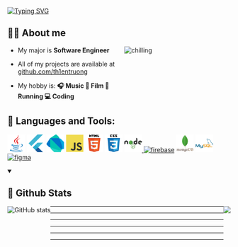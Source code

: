 

<p align="left">
  <a href="https://git.io/typing-svg"><img src="https://readme-typing-svg.demolab.com?font=Fira+Code&size=19&pause=1000&color=2986cc&background=FF200100&multiline=true&width=470&lines=Feeling+with+music+-+Chilling+with+coding" alt="Typing SVG" /></a>
</p>

## 🙋‍♂️ About me

<img align="right" alt="chilling" width="200" height="100" 
     src="https://media.giphy.com/media/v1.Y2lkPTc5MGI3NjExempwems1cHpseDYzNTh6YWhxZWY2aWNjYmtobGsyaGdxYW1zanRhYSZlcD12MV9pbnRlcm5hbF9naWZfYnlfaWQmY3Q9cw/XFEI8Dkme58Zpx7W7o/giphy.gif" 
     style="padding-right: 40px;">



- My major is **Software Engineer**

- All of my projects are available at [github.com/th1entruong](https://github.com/th1entruong?tab=repositories)

- My hobby is: **🎧 Music 🎥 Film 🏃 Running 💻 Coding**         

  

## 🚀 Languages and Tools:

<p align="left">
<a href="https://www.java.com" target="_blank" rel="noreferrer"><img src="https://raw.githubusercontent.com/devicons/devicon/master/icons/java/java-original.svg" alt="java" width="40" height="40"/></a> 
<a href="https://flutter.dev/" target="_blank" rel="noreferrer"><img src="https://raw.githubusercontent.com/devicons/devicon/master/icons/flutter/flutter-original.svg" alt="flutter" width="40" height="40"/></a> 
<a href="https://dart.dev/" target="_blank" rel="noreferrer"><img src="https://raw.githubusercontent.com/devicons/devicon/master/icons/dart/dart-original.svg" alt="dart" width="40" height="40"/></a> 
<a href="https://developer.mozilla.org/en-US/docs/Web/JavaScript" target="_blank" rel="noreferrer"><img src="https://raw.githubusercontent.com/devicons/devicon/master/icons/javascript/javascript-original.svg" alt="javascript" width="40" height="40"/></a> 
<a href="https://developer.mozilla.org/en-US/docs/Web/HTML" target="_blank" rel="noreferrer"><img src="https://raw.githubusercontent.com/devicons/devicon/master/icons/html5/html5-original-wordmark.svg" alt="html5" width="40" height="40"/></a> 
<a href="https://developer.mozilla.org/en-US/docs/Web/CSS" target="_blank" rel="noreferrer"><img src="https://raw.githubusercontent.com/devicons/devicon/master/icons/css3/css3-original-wordmark.svg" alt="css3" width="40" height="40"/></a> 
<a href="https://nodejs.org/" target="_blank" rel="noreferrer"><img src="https://raw.githubusercontent.com/devicons/devicon/master/icons/nodejs/nodejs-original-wordmark.svg" alt="nodejs" width="40" height="40"/</a>
<a href="https://firebase.google.com/" target="_blank" rel="noreferrer"><img src="https://www.vectorlogo.zone/logos/firebase/firebase-icon.svg" alt="firebase" width="40" height="40"/></a>
<a href="https://www.mongodb.com/" target="_blank" rel="noreferrer"><img src="https://raw.githubusercontent.com/devicons/devicon/master/icons/mongodb/mongodb-original-wordmark.svg" alt="mongodb" width="40" height="40"/></a>
<a href="https://www.mysql.com/" target="_blank" rel="noreferrer"><img src="https://raw.githubusercontent.com/devicons/devicon/master/icons/mysql/mysql-original-wordmark.svg" alt="mysql" width="40" height="40"/></a> 
<a href="https://www.figma.com/" target="_blank" rel="noreferrer"><img src="https://www.vectorlogo.zone/logos/figma/figma-icon.svg" alt="figma" width="40" height="40"/></a>
</p>

<details open>
  <summary><h2>📶 Github Stats</h2></summary>
  <a href="https://github.com/th1entruong?tab=repositories">
    <img height="180" align="left" src="https://github-readme-stats.vercel.app/api?username=th1entruong&show_icons=true&bg_color=00000000" alt="GitHub stats"></a>
  <a href="https://github.com/th1entruong?tab=repositories">
    <img height="180" align="right" src="https://github-readme-stats.vercel.app/api/top-langs?username=th1entruong&show_icons=true&locale=en&layout=compact&bg_color=00000000"></a>

---
---
---
---
---
---
</details>
